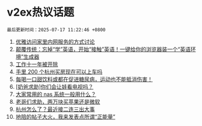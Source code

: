 # v2ex热议话题

`最后更新时间：2025-07-17 11:22:46 +0800`

1. [优雅访问家里内网服务的方式讨论](https://www.v2ex.com/t/1145578)
1. [颠覆传统：忘掉“学”英语，开始“接触”英语！一键给你的浏览器装一个“英语环境”生成器](https://www.v2ex.com/t/1145604)
1. [工作十一年被开除](https://www.v2ex.com/t/1145638)
1. [手里 200 个杭州买房现在可以上车吗](https://www.v2ex.com/t/1145530)
1. [每喝一口甜饮料或都在促进糖尿病，运动也不能抵消伤害！](https://www.v2ex.com/t/1145602)
1. [[奶爸求助]你们会让娃看电视吗？](https://www.v2ex.com/t/1145730)
1. [大家常用的 nas 系统一般用什么？](https://www.v2ex.com/t/1145720)
1. [老哥们求助，两万块买苹果还是微软](https://www.v2ex.com/t/1145610)
1. [杭州怎么了？最近接二连三出大事](https://www.v2ex.com/t/1145713)
1. [地陪的帖子大火，我来发表点所谓“正能量”](https://www.v2ex.com/t/1145744)

